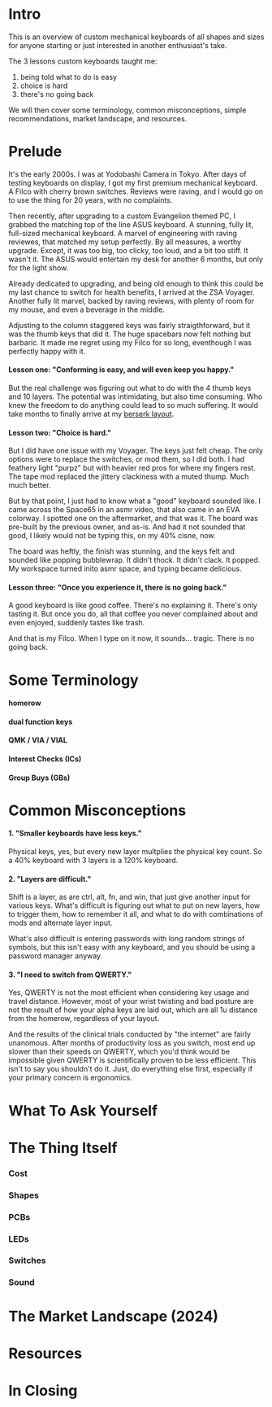 # Intro
This is an overview of custom mechanical keyboards of all shapes and sizes for anyone starting or just interested in another enthusiast's take.

The 3 lessons custom keyboards taught me:

1) being told what to do is easy
2) choice is hard
3) there's no going back

We will then cover some terminology, common misconceptions, simple recommendations, market landscape, and resources.

# Prelude

It's the early 2000s. I was at Yodobashi Camera in Tokyo. After days of testing keyboards on display, I got my first premium mechanical keyboard. A Filco with cherry brown switches. Reviews were raving, and
I would go on to use the thing for 20 years, with no complaints. 

Then recently, after upgrading to a custom Evangelion themed PC, I grabbed the matching top of the line ASUS keyboard. A stunning, fully lit, full-sized mechanical keyboard. A marvel of engineering with raving reviewes, that matched my setup perfectly. By all measures, a worthy upgrade. Except, it was too big, too clicky, too loud, and a bit too stiff. It wasn't it. The ASUS would entertain my desk for another 6 months, but only for the light show.

Already dedicated to upgrading, and being old enough to think this could be my last chance to switch for health benefits, I arrived at the ZSA Voyager. Another fully lit marvel, backed by raving reviews, with plenty of room for my mouse, and even a beverage in the middle.

Adjusting to the column staggered keys was fairly straigthforward, but it was the thumb keys that did it. The huge spacebars now felt nothing but barbaric. It made me regret using my Filco for so long, eventhough I was perfectly happy with it. 

#### Lesson one: **"Conforming is easy, and will even keep you happy."**

But the real challenge was figuring out what to do with the 4 thumb keys and 10 layers. The potential was intimidating, but also time consuming. Who knew the freedom to do anything could lead to so much suffering. It would take months to finally arrive at my [berserk layout](https://github.com/johans-work/berserk).

#### Lesson two: **"Choice is hard."**

But I did have one issue with my Voyager. The keys just felt cheap. The only options were to replace the switches, or mod them, so I did both. I had feathery light "purpz" but with heavier red pros for where my fingers rest. The tape mod replaced the jittery clackiness with a muted thump. Much much better.

But by that point, I just had to know what a "good" keyboard sounded like. I came across the Space65 in an asmr video, that also came in an EVA colorway. I spotted one on the aftermarket, and that was it. The board was pre-built by the previous owner, and as-is. And had it not sounded that good, I likely would not be typing this, on my 40% cisne, now.

The board was heftly, the finish was stunning, and the keys felt and sounded like popping bubblewrap. It didn't thock. It didn't clack. It popped. My workspace turned inito asmr space, and typing became delicious.

#### Lesson three: **"Once you experience it, there is no going back."**

A good keyboard is like good coffee. There's no explaining it. There's only tasting it. But once you do, all that coffee you never complained about and even enjoyed, suddenly tastes like trash.

And that is my Filco. When I type on it now, it sounds... tragic. There is no going back.


# Some Terminology

#### homerow

#### dual function keys

#### QMK / VIA / VIAL

#### Interest Checks (ICs)

#### Group Buys (GBs)



# Common Misconceptions

#### 1. "Smaller keyboards have less keys."

Physical keys, yes, but every new layer multplies the physical key count. So a 40% keyboard with 3 layers is a 120% keyboard.
   
#### 2. "Layers are difficult."

Shift is a layer, as are ctrl, alt, fn, and win, that just give another input for various keys. What's difficult is figuring out what to put on new layers, how to trigger them, how to remember it all, and what to do with combinations of mods and alternate layer input.

What's also difficult is entering passwords with long random strings of symbols, but this isn't easy with any keyboard, and you should be using a password manager anyway.

#### 3. "I need to switch from QWERTY."

Yes, QWERTY is not the most efficient when considering key usage and travel distance. However, most of your wrist twisting and bad posture are not the result of how your alpha keys are laid out, which are all 1u distance from the homerow, regardless of your layout.

And the results of the clinical trials conducted by "the internet" are fairly unanomous. After months of productivity loss as you switch, most end up slower than their speeds on QWERTY, which you'd think would be impossible given QWERTY is scientifically proven to be less efficient. This isn't to say you shouldn't do it. Just, do everything else first, especially if your primary concern is ergonomics.


# What To Ask Yourself



# The Thing Itself


### Cost

### Shapes

### PCBs

### LEDs

### Switches

### Sound

# The Market Landscape (2024)

# Resources

# In Closing




